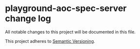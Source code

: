 # playground-aoc-spec-server change log

All notable changes to this project will be documented in this file.

This project adheres to [Semantic Versioning](http://semver.org/).
